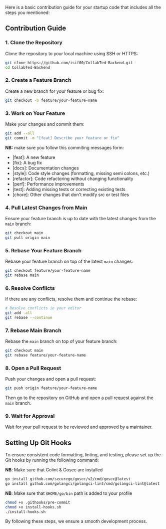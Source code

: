 Here is a basic contribution guide for your startup code that includes all the steps you mentioned:

## Contribution Guide
### 1. Clone the Repository
Clone the repository to your local machine using SSH or HTTPS:
```bash
git clone https://github.com/isif00/CollabTed-Backend.git
cd CollabTed-Backend
```

### 2. Create a Feature Branch
Create a new branch for your feature or bug fix:
```bash
git checkout -b feature/your-feature-name
```

### 3. Work on Your Feature
Make your changes and commit them:
```bash
git add --all
git commit -m "[feat] Describe your feature or fix"
```
**NB:** make sure you follow this commiting messages form:

- [feat]: A new feature
- [fix]: A bug fix
- [docs]: Documentation changes
- [style]: Code style changes (formatting, missing semi colons, etc.)
- [refactor]: Code refactoring without changing functionality
- [perf]: Performance improvements
- [test]: Adding missing tests or correcting existing tests
- [chore]: Other changes that don't modify src or test files

### 4. Pull Latest Changes from Main
Ensure your feature branch is up to date with the latest changes from the `main` branch:
```bash
git checkout main
git pull origin main
```

### 5. Rebase Your Feature Branch
Rebase your feature branch on top of the latest `main` changes:
```bash
git checkout feature/your-feature-name
git rebase main
```

### 6. Resolve Conflicts
If there are any conflicts, resolve them and continue the rebase:
```bash
# Resolve conflicts in your editor
git add -all
git rebase --continue
```

### 7. Rebase Main Branch
Rebase the `main` branch on top of your feature branch:
```bash
git checkout main
git rebase feature/your-feature-name
```

### 8. Open a Pull Request
Push your changes and open a pull request:
```bash
git push origin feature/your-feature-name
```
Then go to the repository on GitHub and open a pull request against the `main` branch.

### 9. Wait for Approval
Wait for your pull request to be reviewed and approved by a maintainer.

## Setting Up Git Hooks

To ensure consistent code formatting, linting, and testing, please set up the Git hooks by running the following command:

**NB**: Make sure that Golint & Gosec are installed

```bash
go install github.com/securego/gosec/v2/cmd/gosec@latest
go install github.com/golangci/golangci-lint/cmd/golangci-lint@latest
```

**NB**: Make sure that `$HOME/go/bin` path is added to your profile

```bash
chmod +x .githooks/pre-commit
chmod +x install-hooks.sh
./install-hooks.sh
```

By following these steps, we ensure a smooth development process.
